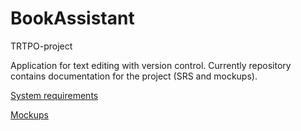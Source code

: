 # BookAssistant

TRTPO-project

Application for text editing with version control.
Currently repository contains documentation for the project (SRS and mockups).

[System requirements](https://github.com/TheStrudel/BookAssistant/blob/master/Documents/Requirements/SRS.md)

[Mockups](https://github.com/TheStrudel/BookAssistant/tree/master/Documents/Mockups)
